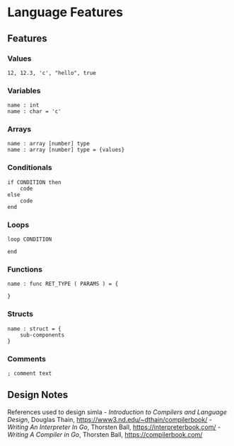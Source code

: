 # Language Features

## Features

### Values
```
12, 12.3, 'c', "hello", true
```

### Variables
```
name : int
name : char = 'c'
```

### Arrays
```
name : array [number] type
name : array [number] type = {values}
```

### Conditionals
```
if CONDITION then
    code
else
    code
end
```

### Loops
```
loop CONDITION

end
```

### Functions
```
name : func RET_TYPE ( PARAMS ) = {

}
```

### Structs
```
name : struct = {
    sub-components
}
```

### Comments
```
; comment text
```

## Design Notes

References used to design simla
    - _Introduction to Compilers and Language Design_, Douglas Thain, https://www3.nd.edu/~dthain/compilerbook/
    - _Writing An Interpreter In Go_, Thorsten Ball, https://interpreterbook.com/
    - _Writing A Compiler in Go_, Thorsten Ball, https://compilerbook.com/
